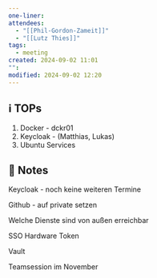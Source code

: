 ```yaml
---
one-liner: 
attendees:
  - "[[Phil-Gordon-Zameit]]"
  - "[[Lutz Thies]]"
tags:
  - meeting
created: 2024-09-02 11:01
"": 
modified: 2024-09-02 12:20
---
```

## ℹ️ TOPs
1. Docker - dckr01
2. Keycloak - (Matthias, Lukas)
3. Ubuntu Services

##  📝 Notes

Keycloak - noch keine weiteren Termine

Github - auf private setzen

Welche Dienste sind von außen erreichbar

SSO Hardware Token

Vault

Teamsession im November


